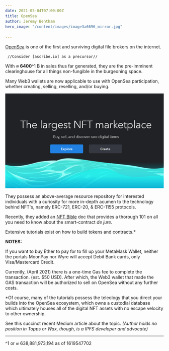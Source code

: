 ```yaml
---
date: 2021-05-04T07:00:00Z
title: OpenSea
author: Jeremy Bentham
hero_image: "/content/images/image3a6696_mirror.jpg"

---
```

[OpenSea](opensea.io) is one of the first and surviving digital file brokers on the internet.

     //Consider [ascribe.io] as a precursor//

With **≈ 6400**^1 ₿ in sales thus far generated, they are the pre-imminent clearinghouse for all things non-fungible in the burgeoning space.

Many Web3 wallets are now applicable to use with OpenSea participation, whether creating, selling, reselling, and/or buying.

![](/content/images/os_heoimage.PNG)

They possess an above-average resource repository for interested individuals with a curiosity for more in-depth acumen to the technology behind NFT's, namely ERC-721, ERC-20, & ERC-1155 protocols.

Recently, they added an [NFT Bible](https://opensea.io/blog/guides/non-fungible-tokens/) doc that provides a thorough 101 on all you need to know about the smart-contract _de jure._

Extensive tutorials exist on how to build tokens and contracts.*

**NOTES:**

If you want to buy Ether to pay for to fill up your MetaMask Wallet, neither the portals MoonPay nor Wyre will accept Debit Bank cards, only Visa/Mastercard Credit.

Currently, (April 2021) there is a one-time Gas fee to complete the transaction. (est. $50 USD). After which, the Web3 wallet that made the GAS transaction will be authorized to sell on OpenSea without any further costs.

\*Of course, many of the tutorials possess the teleology that you direct your builds into the OpenSea ecosystem, which owns a custodial database which ultimately houses all of the digital NFT assets with no escape velocity to other ownership.

See this succinct recent Medium article about the topic. _(Author holds no position in Topps or Wax, though, is a IPFS developer and advocate)_

***

^1 or **≈** 638,881,973,194 as of 1619547702